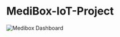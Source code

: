 # MediBox-IoT-Project
![Medibox Dashboard](https://github.com/dilansenuruk/MediBox-IoT-Project/assets/73630480/0ea4e24e-2a18-4756-9fa7-207a68f4ca84)
